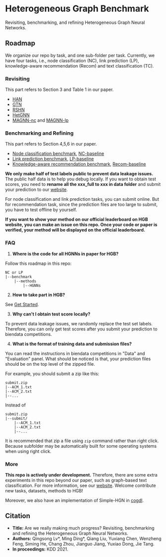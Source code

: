 # Heterogeneous Graph Benchmark

Revisiting, benchmarking, and refining Heterogeneous Graph Neural Networks.

## Roadmap

We organize our repo by task, and one sub-folder per task. Currently, we have four tasks, i.e., node classification (NC), link prediction (LP), knowledge-aware recommendation (Recom) and text classification (TC).

### Revisiting

This part refers to Section 3 and Table 1 in our paper.

* [HAN](./NC/HAN)
* [GTN](./NC/GTN)
* [RSHN](./NC/RSHN)
* [HetGNN](./NC/HetGNN)
* [MAGNN-nc](./NC/MAGNN) and [MAGNN-lp](./LP/benchmark/methods/MAGNN_ini)

### Benchmarking and Refining

This part refers to Section 4,5,6 in our paper.

* [Node classification benchmark](./NC/benchmark), [NC-baseline](./NC/benchmark/methods/baseline)
* [Link prediction benchmark](./LP/benchmark), [LP-baseline](./LP/benchmark/methods/baseline)
* [Knowledge-aware recommendation benchmark](./Recom), [Recom-baseline](./Recom/baseline)

**We only make half of test labels public to prevent data leakage issues.** The public half data is to help you debug locally. If you want to obtain test scores, you need to **rename all the xxx_full to xxx in data folder** and submit your prediction to our [website](https://www.biendata.xyz/hgb/).

For node classification and link prediction tasks, you can submit online. But for recommendation task, since the prediction files are too large to submit, you have to test offline by yourself.

**If you want to show your method on our official leaderboard on HGB website, you can make an issue on this repo. Once your code or paper is verified, your method will be displayed on the official leaderboard.**

### FAQ

1. **Where is the code for all HGNNs in paper for HGB?**

Follow this roadmap in this repo:

```
NC or LP
|--benchmark
    |--methods
        |--HGNNs
```

2. **How to take part in HGB?**

See [Get Started](https://www.biendata.xyz/hgb/#/about).

3. **Why can't I obtain test score locally?**

To prevent data leakage issues, we randomly replace the test set labels. Therefore, you can only get test scores after you submit your prediction to biendata competitions.

4. **What is the format of training data and submission files?**

You can read the instructions in biendata competitions in "Data" and "Evaluation" panel. What should be noticed is that, your prediction files should be on the top level of the zipped file.

For example, you should submit a zip like this:

```
submit.zip
|--ACM_1.txt
|--ACM_2.txt
|--...
```

Instead of

```
submit.zip
|--submit/
    |--ACM_1.txt
    |--ACM_2.txt
    |--...
```

It is recommended that zip a file using ```zip``` command rather than right click. Because subfolder may be automatically built for some operating systems when using right click.

### More

**This repo is actively under development.** Therefore, there are some extra experiments in this repo beyond our paper, such as graph-based text classification. For more information, see our [website](https://www.biendata.xyz/hgb/). Welcome contribute new tasks, datasets, methods to HGB!

Moreover, we also have an implementation of Simple-HGN in [cogdl](https://github.com/THUDM/cogdl/tree/master/examples/simple_hgn).


## Citation

* **Title:** Are we really making much progress? Revisiting, benchmarking and refining the Heterogeneous Graph Neural Networks.
* **Authors:** Qingsong Lv\*, Ming Ding\*, Qiang Liu, Yuxiang Chen, Wenzheng Feng, Siming He, Chang Zhou, Jianguo Jiang, Yuxiao Dong, Jie Tang.
* **In proceedings:** KDD 2021.

